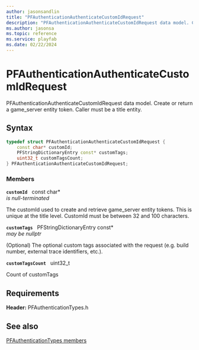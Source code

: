 ```yaml
---
author: jasonsandlin
title: "PFAuthenticationAuthenticateCustomIdRequest"
description: "PFAuthenticationAuthenticateCustomIdRequest data model. Create or return a game_server entity token. Caller must be a title entity."
ms.author: jasonsa
ms.topic: reference
ms.service: playfab
ms.date: 02/22/2024
---
```


# PFAuthenticationAuthenticateCustomIdRequest  

PFAuthenticationAuthenticateCustomIdRequest data model. Create or return a game_server entity token. Caller must be a title entity.  

## Syntax  
  
```cpp
typedef struct PFAuthenticationAuthenticateCustomIdRequest {  
    const char* customId;  
    PFStringDictionaryEntry const* customTags;  
    uint32_t customTagsCount;  
} PFAuthenticationAuthenticateCustomIdRequest;  
```
  
### Members  
  
**`customId`** &nbsp; const char*  
*is null-terminated*  
  
The customId used to create and retrieve game_server entity tokens. This is unique at the title level. CustomId must be between 32 and 100 characters.
  
**`customTags`** &nbsp; PFStringDictionaryEntry const*  
*may be nullptr*  
  
(Optional) The optional custom tags associated with the request (e.g. build number, external trace identifiers, etc.).
  
**`customTagsCount`** &nbsp; uint32_t  
  
Count of customTags
  
  
## Requirements  
  
**Header:** PFAuthenticationTypes.h
  
## See also  
[PFAuthenticationTypes members](../pfauthenticationtypes_members.md)  

  
  
